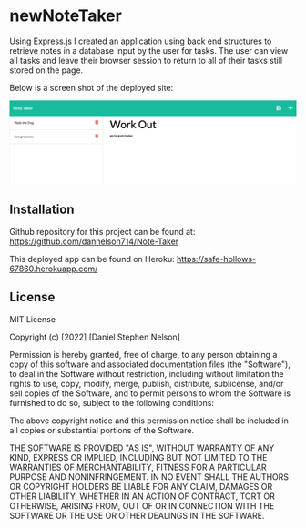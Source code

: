 # newNoteTaker

Using Express.js I created an application using back end structures to retrieve notes in a database input by the user for tasks. The user can view all tasks and leave their browser session to return to all of their tasks still stored on the page.

Below is a screen shot of the deployed site:

![image off application in use](./public/assets/safe-hollows-67860.herokuapp.com_notes.png)

## Installation

Github repository for this project can be found at: https://github.com/dannelson714/Note-Taker

This deployed app can be found on Heroku: https://safe-hollows-67860.herokuapp.com/

## License

MIT License

Copyright (c) [2022] [Daniel Stephen Nelson]

Permission is hereby granted, free of charge, to any person obtaining a copy
of this software and associated documentation files (the "Software"), to deal
in the Software without restriction, including without limitation the rights
to use, copy, modify, merge, publish, distribute, sublicense, and/or sell
copies of the Software, and to permit persons to whom the Software is
furnished to do so, subject to the following conditions:

The above copyright notice and this permission notice shall be included in all
copies or substantial portions of the Software.

THE SOFTWARE IS PROVIDED "AS IS", WITHOUT WARRANTY OF ANY KIND, EXPRESS OR
IMPLIED, INCLUDING BUT NOT LIMITED TO THE WARRANTIES OF MERCHANTABILITY,
FITNESS FOR A PARTICULAR PURPOSE AND NONINFRINGEMENT. IN NO EVENT SHALL THE
AUTHORS OR COPYRIGHT HOLDERS BE LIABLE FOR ANY CLAIM, DAMAGES OR OTHER
LIABILITY, WHETHER IN AN ACTION OF CONTRACT, TORT OR OTHERWISE, ARISING FROM,
OUT OF OR IN CONNECTION WITH THE SOFTWARE OR THE USE OR OTHER DEALINGS IN THE
SOFTWARE.
